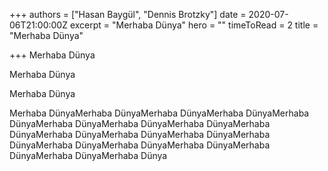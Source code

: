 +++
authors = ["Hasan Baygül", "Dennis Brotzky"]
date = 2020-07-06T21:00:00Z
excerpt = "Merhaba Dünya"
hero = ""
timeToRead = 2
title = "Merhaba Dünya"

+++
Merhaba Dünya

Merhaba Dünya

Merhaba Dünya

Merhaba DünyaMerhaba DünyaMerhaba DünyaMerhaba DünyaMerhaba DünyaMerhaba DünyaMerhaba DünyaMerhaba DünyaMerhaba DünyaMerhaba DünyaMerhaba DünyaMerhaba DünyaMerhaba DünyaMerhaba DünyaMerhaba DünyaMerhaba DünyaMerhaba DünyaMerhaba DünyaMerhaba Dünya